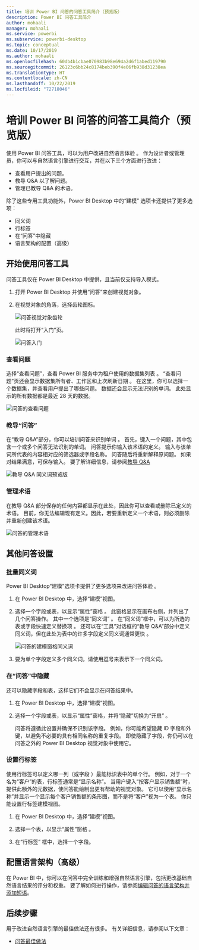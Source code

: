 ```yaml
---
title: 培训 Power BI 问答的问答工具简介（预览版）
description: Power BI 问答工具简介
author: mohaali
manager: mohaali
ms.service: powerbi
ms.subservice: powerbi-desktop
ms.topic: conceptual
ms.date: 10/17/2019
ms.author: mohaali
ms.openlocfilehash: 60db4b1cbae070983b98e694a2d6f1abed119790
ms.sourcegitcommit: 26123c6bb24c8174beb390f4e06fb938d31238ea
ms.translationtype: HT
ms.contentlocale: zh-CN
ms.lasthandoff: 10/22/2019
ms.locfileid: "72718046"
---
```

# <a name="intro-to-qa-tooling-to-train-power-bi-qa-preview"></a>培训 Power BI 问答的问答工具简介（预览版）

使用 Power BI 问答工具，可以为用户改进自然语言体验  。 作为设计者或管理员，你可以与自然语言引擎进行交互，并在以下三个方面进行改进： 

- 查看用户提出的问题。
- 教导 Q&A 以了解问题。
- 管理已教导 Q&A 的术语。

除了这些专用工具功能外，Power BI Desktop 中的“建模”  选项卡还提供了更多选项：  

- 同义词
- 行标签
- 在“问答”中隐藏
- 语言架构的配置（高级）

## <a name="get-started-with-qa-tooling"></a>开始使用问答工具

问答工具仅在 Power BI Desktop 中提供，且当前仅支持导入模式。

1. 打开 Power BI Desktop 并使用“问答”来创建视觉对象。 
2. 在视觉对象的角落，选择齿轮图标。 

    ![问答视觉对象齿轮](media/qna-visual-gear.png)

    此时将打开“入门”页。  

    ![问答入门](media/qna-tooling-dialog.png)

### <a name="review-questions"></a>查看问题

选择“查看问题”，查看 Power BI 服务中为租户使用的数据集列表  。 “查看问题”页还会显示数据集所有者、工作区和上次刷新日期  。 在这里，你可以选择一个数据集，并查看用户提出了哪些问题。 数据还会显示无法识别的单词。 此处显示的所有数据都是最近 28 天的数据。

![问答的查看问题](media/qna-tooling-review-questions.png)

### <a name="teach-qa"></a>教导“问答”

在“教导 Q&A”部分，你可以培训问答来识别单词  。 首先，键入一个问题，其中包含一个或多个问答无法识别的单词。 问答提示你输入该术语的定义。 输入与该单词所代表的内容相对应的筛选器或字段名称。 问答随后将重新解释原问题。 如果对结果满意，可保存输入。 要了解详细信息，请参阅[教导 Q&A](q-and-a-tooling-teach-q-and-a.md)

![教导 Q&A 同义词预览版](media/qna-tooling-teach-fixpreview.png)

### <a name="manage-terms"></a>管理术语

在教导 Q&A 部分保存的任何内容都显示在此处，因此你可以查看或删除已定义的术语。 目前，你无法编辑现有定义。因此，若要重新定义一个术语，则必须删除并重新创建该术语。

![问答的管理术语](media/qna-manage-terms.png)

## <a name="other-qa-settings"></a>其他问答设置

### <a name="bulk-synonyms"></a>批量同义词

Power BI Desktop“建模”选项卡提供了更多选项来改进问答体验  。 

1. 在 Power BI Desktop 中，选择“建模”视图。

2. 选择一个字段或表，以显示“属性”窗格  。  此窗格显示在画布右侧，并列出了几个问答操作。 其中一个选项是“同义词”  。 在“同义词”框中，可以为所选的表或字段快速定义替换项  。 还可以在“工具”对话框的“教导 Q&A”部分中定义同义词，但在此处为表中的许多字段定义同义词通常更快  。

    ![问答的建模窗格同义词](media/qna-modelling-pane-synonyms.png)

3. 要为单个字段定义多个同义词，请使用逗号来表示下一个同义词。

### <a name="hide-from-qa"></a>在“问答”中隐藏

还可以隐藏字段和表，这样它们不会显示在问答结果中。 

1. 在 Power BI Desktop 中，选择“建模”视图。

2. 选择一个字段或表，以显示“属性”窗格，并将“隐藏”切换为“开启”    。

    问答将遵循此设置并确保不识别该字段。 例如，你可能希望隐藏 ID 字段和外键，以避免不必要的具有相同名称的重复字段。 即使隐藏了字段，你仍可以在问答之外的 Power BI Desktop 视觉对象中使用它。

### <a name="set-a-row-label"></a>设置行标签

使用行标签可以定义哪一列（或字段  ）最能标识表中的单个行。 例如，对于一个名为“客户”的表，行标签通常是“显示名称”。 当用户键入“按客户显示销售额”时，提供此额外的元数据，使问答能绘制出更有帮助的视觉对象。 它可以使用“显示名称”并显示一个显示每个客户销售额的条形图，而不是将“客户”视为一个表。 你只能设置行标签建模视图。 

1. 在 Power BI Desktop 中，选择“建模”视图。

2. 选择一个表，以显示“属性”窗格  。

3. 在“行标签”  框中，选择一个字段。

## <a name="configure-the-linguistic-schema-advanced"></a>配置语言架构（高级）

在 Power BI 中，你可以在问答中完全训练和增强自然语言引擎，包括更改基础自然语言结果的评分和权重。 要了解如何进行操作，请参阅[编辑问答的语言架构并添加短语](q-and-a-tooling-advanced.md)。

## <a name="next-steps"></a>后续步骤

用于改进自然语言引擎的最佳做法还有很多。 有关详细信息，请参阅以下文章：

* [问答最佳做法](q-and-a-best-practices.md)
